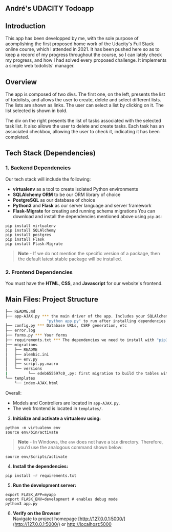 André's UDACITY Todoapp
-----

## Introduction

This app has been developped by me, with the sole purpose of acomplishing the first proposed home work of the Udacity's Full Stack online course, which I attended in 2021.
It has been pushed here so as to keep a record of my progress throughout the course, so I can lately check my progress, and how I had solved every proposed challenge.
It implements a simple web todolists' manager.

## Overview

The app is composed of two divs. The first one, on the left, presents the list of todolists, and allows the user to create, delete and select different lists. The lists are shown as links. The user can select a list by clicking on it. The list selected is shown in bold.

The div on the right presents the list of tasks associated with the selected task list. It also allows the user to delete and create tasks. Each task has an associated checkbox, allowing the user to check it, indicating it has been completed.

## Tech Stack (Dependencies)

### 1. Backend Dependencies
Our tech stack will include the following:
 * **virtualenv** as a tool to create isolated Python environments
 * **SQLAlchemy ORM** to be our ORM library of choice
 * **PostgreSQL** as our database of choice
 * **Python3** and **Flask** as our server language and server framework
 * **Flask-Migrate** for creating and running schema migrations
You can download and install the dependencies mentioned above using `pip` as:
```
pip install virtualenv
pip install SQLAlchemy
pip install postgres
pip install Flask
pip install Flask-Migrate
```
> **Note** - If we do not mention the specific version of a package, then the default latest stable package will be installed. 

### 2. Frontend Dependencies
You must have the **HTML**, **CSS**, and **Javascript** for our website's frontend.

## Main Files: Project Structure

  ```sh
  ├── README.md
  ├── app-AJAX.py *** the main driver of the app. Includes your SQLAlchemy models.
                    "python app.py" to run after installing dependencies
  ├── config.py *** Database URLs, CSRF generation, etc
  ├── error.log
  ├── forms.py *** Your forms
  ├── requirements.txt *** The dependencies we need to install with "pip3 install -r requirements.txt"
  ├── migrations
  │   ├── README
  │   ├── alembic.ini
  │   ├── env.py
  │   ├── script.py.macro
  │   └── versions
  |         └── edeb655597c0_.py: first migration to build the tables with default data
  └── templates
      └── index-AJAX.html
  ```

Overall:
* Models and Controllers are located in `app-AJAX.py`.
* The web frontend is located in `templates/`.



3. **Initialize and activate a virtualenv using:**
```
python -m virtualenv env
source env/bin/activate
```
>**Note** - In Windows, the `env` does not have a `bin` directory. Therefore, you'd use the analogous command shown below:
```
source env/Scripts/activate
```

4. **Install the dependencies:**
```
pip install -r requirements.txt
```

5. **Run the development server:**
```
export FLASK_APP=myapp
export FLASK_ENV=development # enables debug mode
python3 app.py
```

6. **Verify on the Browser**<br>
Navigate to project homepage [http://127.0.0.1:5000/](http://127.0.0.1:5000/) or [http://localhost:5000](http://localhost:5000) 

